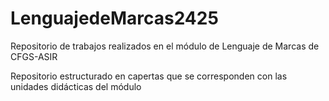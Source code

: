 # LenguajedeMarcas2425
Repositorio de trabajos realizados en el módulo de Lenguaje de Marcas de CFGS-ASIR

Repositorio estructurado en capertas que se corresponden con las unidades didácticas del módulo
